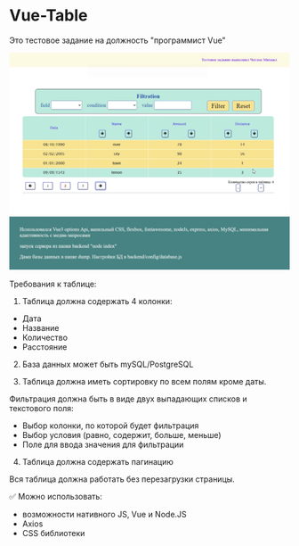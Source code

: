 # Vue-Table
Это тестовое задание на должность "программист Vue"

![Image text](https://github.com/Cheglok/Vue-Table/blob/main/Vue-table.jpg?raw=true)

Требования к таблице:

1) Таблица должна содержать 4 колонки:

- Дата
- Название
- Количество
- Расстояние

2) База данных может быть mySQL/PostgreSQL

3) Таблица должна иметь сортировку по всем полям кроме даты.

Фильтрация должна быть в виде двух выпадающих списков и текстового поля:

- Выбор колонки, по которой будет фильтрация
- Выбор условия (равно, содержит, больше, меньше)
- Поле для ввода значения для фильтрации

4) Таблица должна содержать пагинацию

Вся таблица должна работать без перезагрузки страницы.

<aside>
✅ Можно использовать:

</aside>

- возможности нативного JS, Vue и Node.JS
- Axios
- CSS библиотеки
